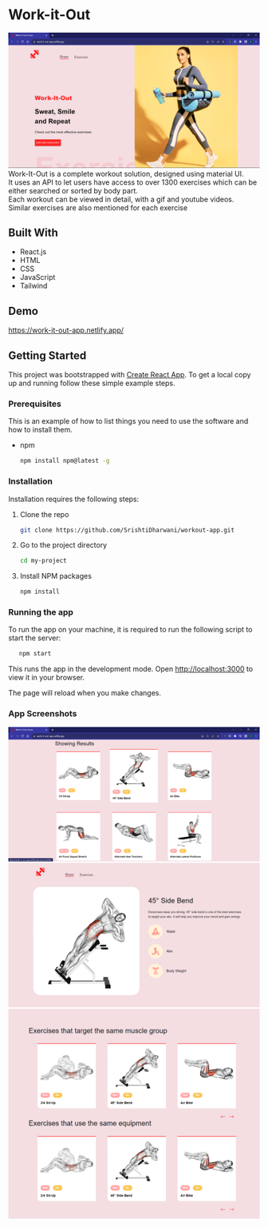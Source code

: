 # Work-it-Out

<img src='src\assets\images\wio1.png'>

<br>
Work-It-Out is a complete workout solution, designed using material UI.<br>
It uses an API to let users have access to over 1300 exercises which can be either searched or sorted by body part.<br>
Each workout can be viewed in detail, with a gif and youtube videos.<br>
Similar exercises are also mentioned for each exercise

## Built With

- React.js
- HTML
- CSS
- JavaScript
- Tailwind

## Demo

https://work-it-out-app.netlify.app/

<!-- GETTING STARTED -->

## Getting Started

This project was bootstrapped with [Create React App](https://github.com/facebook/create-react-app).
To get a local copy up and running follow these simple example steps.

### Prerequisites

This is an example of how to list things you need to use the software and how to install them.

- npm
  ```sh
  npm install npm@latest -g
  ```

### Installation

Installation requires the following steps:

1. Clone the repo
   ```sh
   git clone https://github.com/SrishtiDharwani/workout-app.git
   ```
2. Go to the project directory

   ```sh
   cd my-project
   ```

3. Install NPM packages
   ```sh
   npm install
   ```

### Running the app

To run the app on your machine, it is required to run the following script to start the server:

```sh
   npm start
```

This runs the app in the development mode.
Open [http://localhost:3000](http://localhost:3000) to view it in your browser.

The page will reload when you make changes.

### App Screenshots

<img src='src\assets\images\wio2.png'>
<img src='src\assets\images\wio3.png'>
<img src='src\assets\images\wio4.png'>
